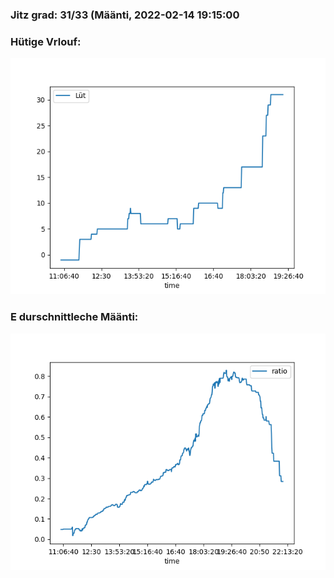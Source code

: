 ### Jitz grad: 31/33 (Määnti, 2022-02-14 19:15:00

### Hütige Vrlouf:
![Graph](Today.png)

### E durschnittleche Määnti:
![Graph](Määnti.png)
